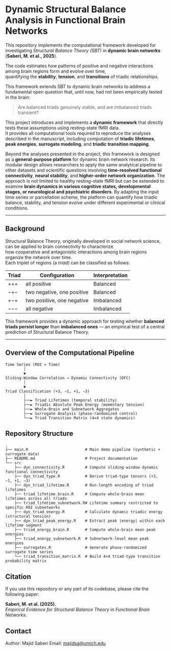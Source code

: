 # Dynamic Structural Balance Analysis in Functional Brain Networks

This repository implements the computational framework developed for investigating *Structural Balance Theory (SBT)* in **dynamic brain networks**  (**Saberi, M. et al., 2025**).

The code estimates how patterns of positive and negative interactions among brain regions form and evolve over time,  
quantifying the **stability**, **tension**, and **transitions** of triadic relationships.

This framework extends SBT to dynamic brain networks to address a fundamental open question that, until now, had not been empirically tested in the brain:  
> Are balanced triads genuinely stable, and are imbalanced triads transient?

This project introduces and implements a **dynamic framework** that directly tests these assumptions using resting-state fMRI data.  
It provides all computational tools required to reproduce the analyses described in the manuscript, including computation of **triadic lifetimes**, **peak energies**, **surrogate modeling**, and **triadic transition mapping**.

Beyond the analyses presented in the project, this framework is designed as a **general-purpose platform** for dynamic brain network research. Its modular design allows researchers to apply the same analytical pipeline to other datasets and scientific questions involving **time-resolved functional connectivity**, **neural stability**, and **higher-order network organization**. The approach is not limited to healthy resting-state fMRI but can be extended to examine **brain dynamics in various cognitive states, developmental stages, or neurological and psychiatric disorders**. By adapting the input time series or parcellation scheme, the platform can quantify how triadic balance, stability, and tension evolve under different experimental or clinical conditions.

---

## Background

Structural Balance Theory, originally developed in social network science, can be applied to brain connectivity to characterize  
how cooperative and antagonistic interactions among brain regions organize the network over time.  
Each triplet of regions (a *triad*) can be classified as follows:

| Triad | Configuration | Interpretation |
|-------|----------------|----------------|
| +++ | all positive | Balanced |
| −+− | two negative, one positive | Balanced |
| +−+ | two positive, one negative | Imbalanced |
| −−− | all negative | Imbalanced |

This framework provides a dynamic approach for testing whether **balanced triads persist longer** than **imbalanced ones** —  an empirical test of a central prediction of Structural Balance Theory.

---

## Overview of the Computational Pipeline

```text
Time Series (ROI × Time)
        │
        ▼
Sliding-Window Correlation → Dynamic Connectivity (DFC)
        │
        ▼
Triad Classification (+3, −1, +1, −3)
        │
        ├──► Triad Lifetimes (temporal stability)
        ├──► Triadic Absolute Peak Energy (momentary tension)
        ├──► Whole-Brain and Subnetwork Aggregates
        ├──► Surrogate Analysis (phase-randomized control)
        └──► Triad Transition Matrix (4×4 state dynamics)

```

## Repository Structure

```text
.
├── main.R                         # Main demo pipeline (synthetic + surrogate data)
├── README.md                      # Project documentation
└── src
    ├── dyn_connectivity.R         # Compute sliding-window dynamic functional connectivity
    ├── dyn_triad_type.R           # Derive triad-type tensors (+3, −1, +1, −3)
    ├── dyn_triad_lifetime.R       # Run-length encoding of triad lifetimes
    ├── triad_lifetime_brain.R     # Compute whole-brain mean lifetimes across all triads
    ├── triad_lifetime_subnetwork.R# Lifetime summary restricted to specific ROI subnetworks
    ├── dyn_triad_energy.R         # Calculate dynamic triadic energy (structural tension)
    ├── dyn_triad_peak_energy.R    # Extract peak |energy| within each lifetime segment
    ├── triad_energy_brain.R       # Compute whole-brain mean peak energies
    ├── triad_energy_subnetwork.R  # Subnetwork-level mean peak energies
    ├── surrogates.R               # Generate phase-randomized surrogate time series
    └── triad_transition_matrix.R  # Build 4×4 triad-type transition probability matrix

```

## Citation

If you use this repository or any part of its codebase, please cite the following paper:

**Saberi, M. et al. (2025).**  
*Empirical Evidence for Structural Balance Theory in Functional Brain Networks.*

## Contact

Author: Majid Saberi
Email: majidsa@umich.edu
